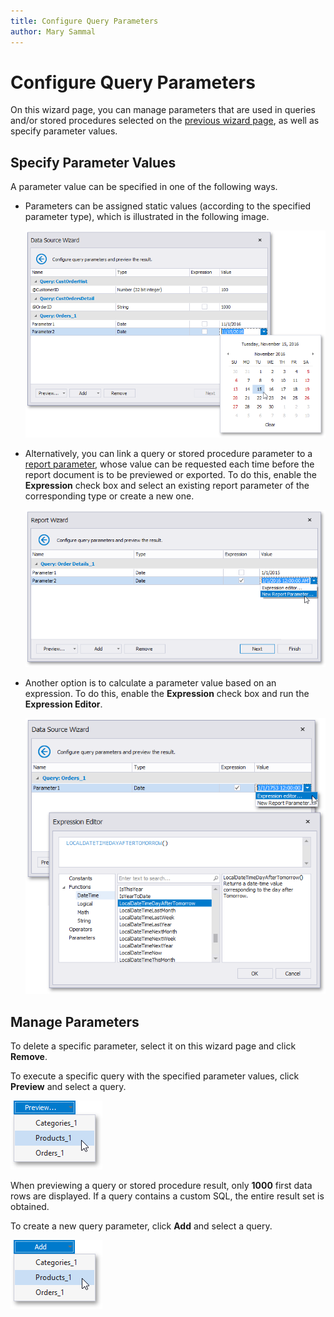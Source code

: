 ```yaml
---
title: Configure Query Parameters
author: Mary Sammal
---
```

# Configure Query Parameters

On this wizard page, you can manage parameters that are used in queries and/or stored procedures selected on the [previous wizard page](create-a-query-or-select-a-stored-procedure.md), as well as specify parameter values.

## <a name="values"></a>Specify Parameter Values

A parameter value can be specified in one of the following ways.
* Parameters can be assigned static values (according to the specified parameter type), which is illustrated in the following image.
	
	![eurd-win-data-source-wizard-multi-query-configure-parameters-static-values-date-time](../../../../../../images/eurd-win-data-source-wizard-multi-query-configure-parameters-static-values-date-time.png)
* Alternatively, you can link a query or stored procedure parameter to a [report parameter](../../../shape-report-data/use-report-parameters.md), whose value can be requested each time before the report document is to be previewed or exported. To do this, enable the **Expression** check box and select an existing report parameter of the corresponding type or create a new one.
	
	![eurd-win-report-wizard-page-multi-query-parameters](../../../../../../images/eurd-win-report-wizard-page-multi-query-parameters.png)
* Another option is to calculate a parameter value based on an expression. To do this, enable the **Expression** check box and run the **Expression Editor**.
	
	![eurd-win-data-source-wizard-configure-query-parameters-expression-editor](../../../../../../images/eurd-win-data-source-wizard-configure-query-parameters-expression-editor.png)

## <a name="manage"></a>Manage Parameters
To delete a specific parameter, select it on this wizard page and click **Remove**.

To execute a specific query with the specified parameter values, click **Preview** and select a query.

![eurd-win-data-source-wizard-configure-query-parameters-preview-drop-down-button](../../../../../../images/eurd-win-data-source-wizard-configure-query-parameters-preview-drop-down-button.png)

When previewing a query or stored procedure result, only **1000** first data rows are displayed. If a query contains a custom SQL, the entire result set is obtained.

To create a new query parameter, click **Add** and select a query.

![eurd-win-data-source-wizard-configure-query-parameters-add-drop-down-button](../../../../../../images/eurd-win-data-source-wizard-configure-query-parameters-add-drop-down-button.png)
